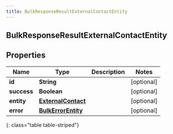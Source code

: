 ```yaml
---
title: BulkResponseResultExternalContactEntity
---
```


## BulkResponseResultExternalContactEntity

## Properties

| Name        | Type                                                           | Description | Notes      |
| ----------- | -------------------------------------------------------------- | ----------- | ---------- |
| **id**      | <!----><!---->**String**<!---->                                |             | [optional] |
| **success** | <!----><!---->**Boolean**<!---->                               |             | [optional] |
| **entity**  | <!----><!---->[**ExternalContact**](ExternalContact.md)<!----> |             | [optional] |
| **error**   | <!----><!---->[**BulkErrorEntity**](BulkErrorEntity.md)<!----> |             | [optional] |

{: class="table table-striped"}
